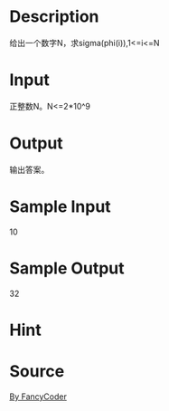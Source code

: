 
# Description

<div class="content"><div>
<div>给出一个数字N，求sigma(phi(i)),1&lt;=i&lt;=N</div>
</div>
<p></p></div>

# Input

<div class="content"><div>正整数N。N&lt;=2*10^9</div>
<p></p></div>

# Output

<div class="content"><div>输出答案。</div>
<div></div>
<p></p></div>

# Sample Input

<div class="content"><span class="sampledata">10</span></div>

# Sample Output

<div class="content"><span class="sampledata">32</span></div>

# Hint

<div class="content"><p></p></div>

# Source

<div class="content"><p><a href="problemset.php?search=By  FancyCoder">By  FancyCoder</a></p></div>

